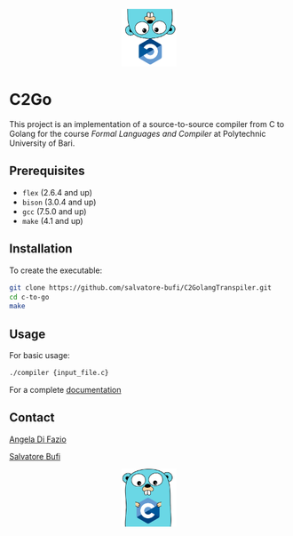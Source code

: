 <p align="center">
<img src="img\gopher2.png" alt="gopher1" width="100" />
</p>

# C2Go

This project is an implementation of a source-to-source compiler from C to Golang for the course *Formal Languages and Compiler* at Polytechnic University of Bari.

## Prerequisites

- `flex` (2.6.4 and up)
- `bison` (3.0.4 and up)
- `gcc` (7.5.0 and up)
- `make` (4.1 and up)

## Installation

To create the executable:

```bash
git clone https://github.com/salvatore-bufi/C2GolangTranspiler.git
cd c-to-go
make
```


## Usage

For basic usage:

```bash
./compiler {input_file.c}
```
For a complete [documentation](https://github.com/salvatore-bufi/C2GolangTranspiler/tree/main/doc)


## Contact

[Angela Di Fazio](mailto:angela_933@hotmail.it)

[Salvatore Bufi](mailto:bufi.salvatore.94@gmail.com)

<p align="center">
<img src="img\gopher1.png" alt="gopher1" width="100" />
</p>

